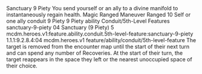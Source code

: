 <ability>
  <name>Sanctuary</name>
  <cost>9 Piety</cost>
  <flavor>You send yourself or an ally to a divine manifold to instantaneously regain health.</flavor>
  <keywords>
    <keyword>Magic</keyword>
    <keyword>Ranged</keyword>
  </keywords>
  <type>Maneuver</type>
  <distance>Ranged 10</distance>
  <target>Self or one ally</target>
  <metadata>
    <class>conduit</class>
    <cost>9 Piety</cost>
    <cost_amount>9</cost_amount>
    <cost_resource>Piety</cost_resource>
    <feature_type>ability</feature_type>
    <file_dpath>Conduit/5th-Level Features</file_dpath>
    <item_id>sanctuary-9-piety</item_id>
    <item_index>04</item_index>
    <item_name>Sanctuary (9 Piety)</item_name>
    <level>5</level>
    <scc>mcdm.heroes.v1:feature.ability.conduit.5th-level-feature:sanctuary-9-piety</scc>
    <scdc>1.1.1:9.2.8.4:04</scdc>
    <source>mcdm.heroes.v1</source>
    <type>feature/ability/conduit/5th-level-feature</type>
  </metadata>
  <effects>
    <effect type="mundane">The target is removed from the encounter map until the start of their next turn and can spend any number of Recoveries. At the start of their turn, the target reappears in the space they left or the nearest unoccupied space of their choice.</effect>
  </effects>
</ability>
